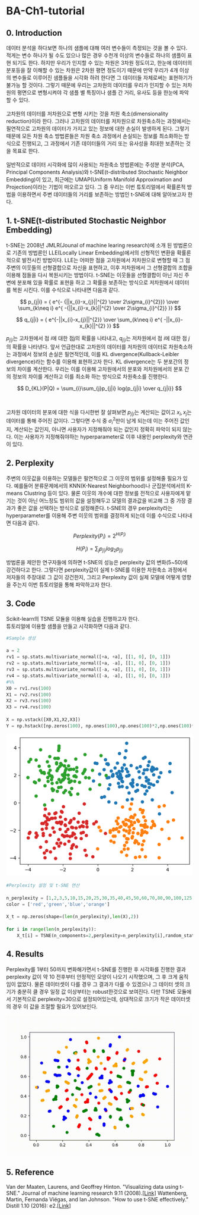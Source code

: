 # BA-Ch1-tutorial

## 0. Introduction
데이터 분석을 하다보면 하나의 샘플에 대해 여러 변수들이 측정되는 것을 볼 수 있다. 적게는 변수 하나가 될 수도 있으나 많은 경우 수천개 이상의 변수들로 하나의 샘플이 표현 되기도 한다. 하지만 우리가 인지할 수 있는 차원은 3차원 정도이고, 한눈에 데이터의 분포등을 잘 이해할 수 있는 차원은 2차원 평면 정도이기 때문에 만약 우리가 4개 이상의 변수들로 이루어진 샘플들을 시각화 하려 한다면 그 데이터들 자체로써는 표현하기가 불가능 할 것이다. 그렇기 때문에 우리는 고차원의 데이터를 우리가 인지할 수 있는 저차원의 평면으로 변형시켜야 각 샘플 별 특징이나 샘플 간 거리, 유사도 등을 한눈에 파악 할 수 있다.
<br/><br/>
고차원의 데이터를 저차원으로 변형 시키는 것을 차원 축소(dimensionality reduction)이라 한다. 그러나 고차원의 데이터를 저차원으로 차원축소하는 과정에서는 필연적으로 고차원의 데이터가 가지고 있는 정보에 대한 손실이 발생하게 된다. 그렇기 때문에 모든 차원 축소 방법론들은 차원 축소 과정에서 손실되는 정보를 최소화하는 방식으로 진행되고, 그 과정에서 기존 데이터들의 거리 또는 유사성을 최대한 보존하는 것을 목표로 한다.
<br/><br/>
일반적으로 데이터 시각화에 많이 사용되는 차원축소 방법론에는 주성분 분석(PCA, Principal Components Analysis)와 t-SNE(t-distributed Stochastic Neighbor Embedding)이 있고, 최근에는 UMAP(Uniform Manifold Approximation and Projection)이라는 기법이 떠오르고 있다. 그 중 우리는 이번 튜토리얼에서 확률론적 방법을 이용하면서 주변 데이터들의 거리를 보존하는 방법인 t-SNE에 대해 알아보고자 한다.

## 1. t-SNE(t-distributed Stochastic Neighbor Embedding)
t-SNE는 2008년 JMLR(Jounal of machine learing research)에 소개 된 방법론으로 기존의 방법론인 LLE(Locally Linear Embedding)에서의 선형적인 변환을 확률론적으로 발전시킨 방법이다. LLE는 어떠한 점을 고차원에서 저차원으로 변형할 때 그 점 주변의 이웃들의 선형결합으로 자신을 표현하고, 이후 저차원에서 그 선형결합의 조합을 이용해 점들을 다시 복원시키는 방법이다. t-SNE는 이웃들을 선형결합이 아닌 자신 주변에 분포해 있을 확률로 표현을 하고 그 확률을 보존하는 방식으로 저차원에서 데이터를 복원 시킨다. 이를 수식으로 나타내면 다음과 같다.

$$
p_{j|i} = { e^{-  {||x_{i}-x_{j}||^{2} \over 2\sigma_{i}^{2}}} \over \sum_{k\neq i} e^{ -{||x_{i}-x_{k}||^{2} \over 2\sigma_{i}^{2}} }}
$$

$$
q_{j|i} = { e^{-||x_{i}-x_{j}||^{2}} \over \sum_{k\neq i} e^{ -||x_{i}-x_{k}||^{2} }}
$$

$p_{j|i}$는 고차원에서 점 $i$에 대한 점$j$의 확률을 나타내고, $q_{j|i}$는 저차원에서 점 $i$에 대한 점 $j$의 확률을 나타낸다. 앞서 언급한대로 고차원의 데이터를 저차원의 데이터로 차원축소하는 과정에서 정보의 손실은 필연적인데, 이를 KL divergence(Kullback-Leibler divergence)라는 함수를 이용해 표현하고자 한다. KL divergence는 두 분포간의 정보의 차이를 계산한다. 우리는 이를 이용해 고차원에서의 분포와 저차원에서의 분포 간의 정보의 차이를 계산하고 이를 최소화 하는 방식으로 차원축소를 진행한다.

$$
D_{KL}(P|Q) = \sum_{i}\sum_{j}p_{j|i} log{p_{j|i} \over q_{j|i}}
$$

<br/>

고차원 데이터의 분포에 대한 식을 다시한번 잘 살펴보면 $p_{j|i}$는 계산되는 값이고 $x_{i},x_{j}$는 데이터를 통해 주어진 값이다. 그렇다면 수식 중 $\sigma_{i}^{2}$만이 남게 되는데 이는 주어진 값인지, 계산되는 값인지, 아니면 사용자가 지정해줘야 되는 값인지 정확히 파악이 되지 않는다. 이는 사용자가 지정해줘야하는 hyperparameter로 이후 내용인 perplexity와 연관이 있다.

## 2. Perplexity

주변의 이웃값을 이용하는 모델들은 필연적으로 그 이웃의 범위를 설정해줄 필요가 있다. 예를들어 분류문제에서의 KNN(K-Nearest Neighborhood)나 군집분석에서의 K-means Clustring 등이 있다. 물론 이웃의 개수에 대한 정보를 전적으로 사용자에게 맡기는 것이 아닌 어느정도 범위의 값을 설정해두고 모델의 결과값을 비교해 그 중 가장 결과가 좋은 값을 선택하는 방식으로 설정해준다. t-SNE의 경우 perplexity라는 hyperparameter를 이용해 주변 이웃의 범위를 결정하게 되는데 이를 수식으로 나타내면 다음과 같다.

$$
Perplexity(P_{i}) = 2^{H(P_{i})}
$$

$$
H(P_{i}) = \sum_{j} p_{j|i}log_{2}p_{j|i}
$$

방법론을 제안한 연구자들에 의하면 t-SNE의 성능은 perplexity 값의 변화(5~50)에 강건하다고 한다. 그렇다면 perplexity값이 실제 t-SNE를 이용한 차원축소 과정에서 저자들의 주장대로 그 값이 강건한지, 그리고 Perplexity 값이 실제 모델에 어떻게 영향을 주는지 이번 튜토리얼을 통해 파악하고자 한다.

## 3. Code
Scikit-learn의 TSNE 모듈을 이용해 실습을 진행하고자 한다.  
튜토리얼에 이용할 샘플을 만들고 시각화하면 다음과 같다.
```python
#Sample 생성

a = 2
rv1 = sp.stats.multivariate_normal([+a, +a], [[1, 0], [0, 1]])
rv2 = sp.stats.multivariate_normal([+a, -a], [[1, 0], [0, 1]])
rv3 = sp.stats.multivariate_normal([-a, +a], [[1, 0], [0, 1]])
rv4 = sp.stats.multivariate_normal([-a, -a], [[1, 0], [0, 1]])
#%%
X0 = rv1.rvs(100)
X1 = rv2.rvs(100)
X2 = rv3.rvs(100)
X3 = rv4.rvs(100)

X = np.vstack([X0,X1,X2,X3])
Y = np.hstack([np.zeros(100), np.ones(100),np.ones(100)*2,np.ones(100)*3])
```


![](https://github.com/cyp-ark/BA-Ch1-tutorial/blob/main/sample.png)


```python
#Perplexity 설정 및 t-SNE 연산

n_perplexity = [1,2,3,5,10,15,20,25,30,35,40,45,50,60,70,80,90,100,125,150,175,200]
color = ['red','green','blue','orange']

X_t = np.zeros(shape=(len(n_perplexity),len(X),2))

for i in range(len(n_perplexity)):
    X_t[i] = TSNE(n_components=2,perplexity=n_perplexity[i],random_state=0).fit_transform(X)
```




## 4. Results
Perplexity를 1부터 50까지 변화해가면서 t-SNE를 진행한 후 시각화를 진행한 결과 perplexity 값이 약 10 전후부터 안정적인 모양이 나오기 시작했으며, 그 후 크게 움직임이 없었다. 물론 데이터셋이 다를 경우 그 결과가 다를 수 있겠으나 그 데이터 셋의 크기가 충분히 클 경우 일정 값 이상부터는 robust한것으로 보여진다. 다만 TSNE 모듈에서 기본적으로 perplexity=30으로 설정되어있는데, 상대적으로 크기가 작은 데이터셋의 경우 이 값을 조절할 필요가 있어보인다.

![](https://github.com/cyp-ark/BA-Ch1-tutorial/blob/main/perplexity.gif)

## 5. Reference

Van der Maaten, Laurens, and Geoffrey Hinton. "Visualizing data using t-SNE." Journal of machine learning research 9.11 (2008).[[Link]](https://www.jmlr.org/papers/volume9/vandermaaten08a/vandermaaten08a.pdf?fbcl)
Wattenberg, Martin, Fernanda Viégas, and Ian Johnson. "How to use t-SNE effectively." Distill 1.10 (2016): e2.[[Link]](https://distill.pub/2016/misread-tsne/?_ga=2.135835192.888864733.1531353600-1779571267.1531353600)
